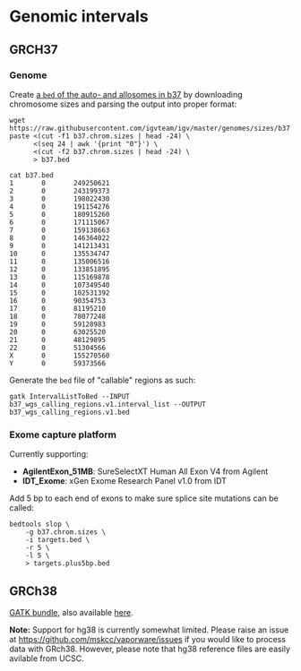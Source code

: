# Genomic intervals

## GRCH37

### Genome
Create [a `bed` of the auto- and allosomes in b37](/juno/work/taylorlab/cmopipeline/mskcc-igenomes/grch37/genome/b37.bed) by downloading chromosome sizes and parsing the output into proper format:
``` shell
wget https://raw.githubusercontent.com/igvteam/igv/master/genomes/sizes/b37.chrom.sizes
paste <(cut -f1 b37.chrom.sizes | head -24) \
      <(seq 24 | awk '{print "0"}') \
      <(cut -f2 b37.chrom.sizes | head -24) \
      > b37.bed

cat b37.bed
1       0       249250621
2       0       243199373
3       0       198022430
4       0       191154276
5       0       180915260
6       0       171115067
7       0       159138663
8       0       146364022
9       0       141213431
10      0       135534747
11      0       135006516
12      0       133851895
13      0       115169878
14      0       107349540
15      0       102531392
16      0       90354753
17      0       81195210
18      0       78077248
19      0       59128983
20      0       63025520
21      0       48129895
22      0       51304566
X       0       155270560
Y       0       59373566
```

Generate the `bed` file of "callable" regions as such:
``` shell
gatk IntervalListToBed --INPUT b37_wgs_calling_regions.v1.interval_list --OUTPUT b37_wgs_calling_regions.v1.bed
```

### Exome capture platform
Currently supporting:
- __AgilentExon_51MB__: SureSelectXT Human All Exon V4 from Agilent
- __IDT_Exome__: xGen Exome Research Panel v1.0 from IDT

Add 5 bp to each end of exons to make sure splice site mutations can be called:
``` shell
bedtools slop \
    -g b37.chrom.sizes \
    -i targets.bed \
    -r 5 \
    -l 5 \
    > targets.plus5bp.bed
```

## GRCh38
[GATK bundle](https://software.broadinstitute.org/gatk/download/bundle), also available [here](https://console.cloud.google.com/storage/browser/genomics-public-data/resources/broad/hg38).

**Note:** Support for hg38 is currently somewhat limited. Please raise an issue at https://github.com/mskcc/vaporware/issues if you would like to process data with GRch38. However, please note that hg38 reference files are easily avilable from UCSC. 

